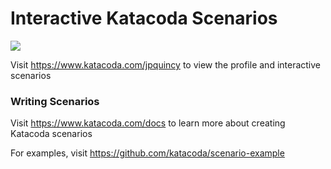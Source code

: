# Interactive Katacoda Scenarios

[![](http://shields.katacoda.com/katacoda/jpquincy/count.svg)](https://www.katacoda.com/jpquincy "Get your profile on Katacoda.com")

Visit https://www.katacoda.com/jpquincy to view the profile and interactive scenarios

### Writing Scenarios
Visit https://www.katacoda.com/docs to learn more about creating Katacoda scenarios

For examples, visit https://github.com/katacoda/scenario-example
